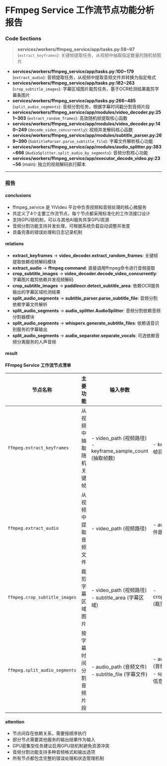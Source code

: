 # FFmpeg Service 工作流节点功能分析报告

### Code Sections

> **services/workers/ffmpeg_service/app/tasks.py:58~97** (`extract_keyframes`): 关键帧提取任务，从视频中抽取指定数量的随机帧图片
- **services/workers/ffmpeg_service/app/tasks.py:100~179** (`extract_audio`): 音频提取任务，从视频中提取音频文件并转换为指定格式
- **services/workers/ffmpeg_service/app/tasks.py:182~263** (`crop_subtitle_images`): 字幕区域图片裁剪任务，基于OCR检测结果裁剪字幕条图片
- **services/workers/ffmpeg_service/app/tasks.py:266~485** (`split_audio_segments`): 音频分割任务，根据字幕时间戳分割音频片段
- **services/workers/ffmpeg_service/app/modules/video_decoder.py:251~303** (`extract_random_frames`): 高效随机帧提取核心函数
- **services/workers/ffmpeg_service/app/modules/video_decoder.py:140~249** (`decode_video_concurrently`): 视频并发解码核心函数
- **services/workers/ffmpeg_service/app/modules/subtitle_parser.py:269~390** (`SubtitleParser.parse_subtitle_file`): 字幕文件解析核心功能
- **services/workers/ffmpeg_service/app/modules/audio_splitter.py:383~666** (`AudioSplitter.split_audio_by_segments`): 音频分割核心功能
- **services/workers/ffmpeg_service/app/executor_decode_video.py:23~56** (main): 独立的视频解码执行脚本

---

### 报告

#### conclusions

- ffmpeg_service 是 YiVideo 平台中负责视频和音频处理的核心微服务
- 共定义了4个主要工作流节点，每个节点都采用标准化的工作流接口设计
- 支持GPU锁机制，可以与其他AI服务共享GPU资源
- 音频分割功能支持并发处理，可根据系统负载自动调整并发度
- 具备完善的错误处理和日志记录机制

#### relations

- **extract_keyframes** -> **video_decoder.extract_random_frames**: 关键帧提取依赖视频解码模块
- **extract_audio** -> **ffmpeg command**: 直接调用ffmpeg命令进行音频提取
- **crop_subtitle_images** -> **video_decoder.decode_video_concurrently**: 字幕图片裁剪依赖并发视频解码
- **crop_subtitle_images** -> **paddleocr.detect_subtitle_area**: 依赖OCR服务输出的字幕区域检测结果
- **split_audio_segments** -> **subtitle_parser.parse_subtitle_file**: 音频分割依赖字幕文件解析
- **split_audio_segments** -> **audio_splitter.AudioSplitter**: 音频分割依赖音频分割器模块
- **split_audio_segments** -> **whisperx.generate_subtitle_files**: 依赖语音识别服务的字幕输出
- **split_audio_segments** -> **audio_separator.separate_vocals**: 可选依赖音频分离服务的人声音频

#### result

**FFmpeg Service 工作流节点清单**

| 节点名称 | 主要功能 | 输入参数 | 输出结果 | 依赖的ffmpeg命令或操作 |
|---------|---------|---------|---------|----------------------|
| `ffmpeg.extract_keyframes` | 从视频中抽取随机关键帧 | - video_path (视频路径)<br>- keyframe_sample_count (抽取帧数) | - keyframe_dir (关键帧目录) | ffmpeg + select过滤器 |
| `ffmpeg.extract_audio` | 从视频中提取音频文件 | - video_path (视频路径) | - audio_path (音频文件路径) | ffmpeg音频提取命令 |
| `ffmpeg.crop_subtitle_images` | 裁剪字幕区域图片 | - video_path (视频路径)<br>- subtitle_area (字幕区域) | - cropped_images_path (裁剪图片路径) | ffmpeg + GPU解码 + crop过滤 |
| `ffmpeg.split_audio_segments` | 按字幕时间分割音频片段 | - audio_path (音频文件)<br>- subtitle_file (字幕文件) | - audio_segments_dir (音频片段目录)<br>- split_info.json (分割信息) | ffmpeg批量音频提取命令 |

#### attention

- 节点间存在依赖关系，需要按顺序执行
- 部分节点需要其他服务的输出结果作为输入
- GPU密集型任务建议启用GPU锁机制避免资源冲突
- 音频分割功能支持多种音频格式和输出选项
- 所有节点都包含完整的错误处理和状态管理机制